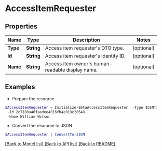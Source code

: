 # AccessItemRequester
## Properties

Name | Type | Description | Notes
------------ | ------------- | ------------- | -------------
**Type** | **String** | Access item requester&#39;s DTO type. | [optional] 
**Id** | **String** | Access item requester&#39;s identity ID. | [optional] 
**Name** | **String** | Access item owner&#39;s human-readable display name. | [optional] 

## Examples

- Prepare the resource
```powershell
$AccessItemRequester = Initialize-BetaAccessItemRequester  -Type IDENTITY `
 -Id 2c7180a46faadee4016fb4e018c20648 `
 -Name William Wilson
```

- Convert the resource to JSON
```powershell
$AccessItemRequester | ConvertTo-JSON
```

[[Back to Model list]](../README.md#documentation-for-models) [[Back to API list]](../README.md#documentation-for-api-endpoints) [[Back to README]](../README.md)

